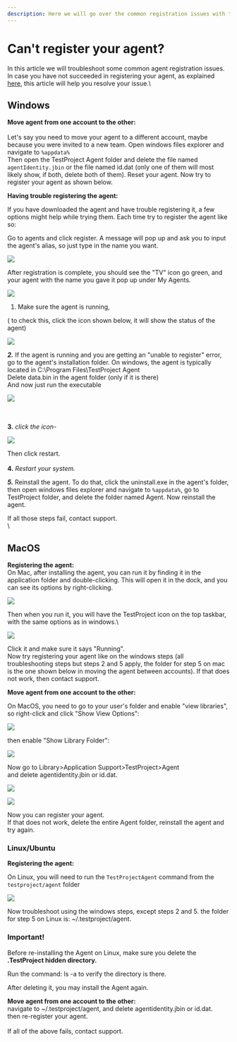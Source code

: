 ```yaml
---
description: Here we will go over the common registration issues with their solutions.
---
```


# Can't register your agent?

In this article we will troubleshoot some common agent registration issues.\
In case you have not succeeded in registering your agent, as explained [here](https://docs.testproject.io/getting-started/installation-and-setup), this article will help you resolve your issue.\


## Windows <a href="#windows" id="windows"></a>

**Move agent from one account to the other:**\
\
Let's say you need to move your agent to a different account, maybe because you were invited to a new team. Open windows files explorer and navigate to `%appdata%`\
Then open the TestProject Agent folder and delete the file named `agentIdentity.jbin` or the file named id.dat (only one of them will most likely show, if both, delete both of them). Reset your agent. Now try to register your agent as shown below.

**Having trouble registering the agent:**

If you have downloaded the agent and have trouble registering it, a few options might help while trying them. Each time try to register the agent like so:

Go to agents and click register. A message will pop up and ask you to input the agent's alias, so just type in the name you want.

![](<../../.gitbook/assets/image (471).png>)

After registration is complete, you should see the "TV" icon go green, and your agent with the name you gave it pop up under My Agents.

![](<../../.gitbook/assets/image (518).png>)

1. Make sure the agent is running,

( to check this, click the icon shown below, it will show the status of the agent)

![](<../../.gitbook/assets/image (543).png>)

_**2.**_ If the agent is running and you are getting an "unable to register" error, go to the agent's installation folder. On windows, the agent is typically located in C:\Program Files\TestProject Agent\
Delete data.bin in the agent folder (only if it is there)\
And now just run the executable&#x20;

![](<../../.gitbook/assets/image (458).png>)

\
\
**3.** _click the icon-_

![](<../../.gitbook/assets/image (506).png>)

Then click restart.\
\
**4.** _Restart your system._

&#x20;_**5.**_ Reinstall the agent. To do that, click the uninstall.exe in the agent's folder, then open windows files explorer and navigate to `%appdata%`, go to TestProject folder, and delete the folder named Agent. Now reinstall the agent.

If all those steps fail, contact support.\
\


## MacOS <a href="#macos" id="macos"></a>

**Registering the agent:**\
On Mac, after installing the agent, you can run it by finding it in the application folder and double-clicking. This will open it in the dock, and you can see its options by right-clicking.&#x20;

![](<../../.gitbook/assets/image (460).png>)

Then when you run it, you will have the TestProject icon on the top taskbar, with the same options as in windows.\


![](<../../.gitbook/assets/image (534).png>)

Click it and make sure it says "Running".\
Now try registering your agent like on the windows steps (all troubleshooting steps but steps 2 and 5 apply, the folder for step 5 on mac is the one shown below in moving the agent between accounts). If that does not work, then contact support.

**Move agent from one account to the other:**

On MacOS, you need to go to your user's folder and enable "view libraries", so right-click and click "Show View Options":

![](<../../.gitbook/assets/image (486) (1).png>)

then enable "Show Library Folder":

![](<../../.gitbook/assets/image (478).png>)

Now go to Library>Application Support>TestProject>Agent\
and delete agentidentity.jbin or id.dat.

![](<../../.gitbook/assets/image (509).png>)

![](<../../.gitbook/assets/image (463).png>)

Now you can register your agent.\
If that does not work, delete the entire Agent folder, reinstall the agent and try again.

### Linux/Ubuntu <a href="#linuxubuntu" id="linuxubuntu"></a>

**Registering the agent:**

On Linux, you will need to run the `TestProjectAgent` command from the `testproject/agent` folder

![](<../../.gitbook/assets/image (539).png>)

Now troubleshoot using the windows steps, except steps 2 and 5. the folder for step 5 on Linux is: \~/.testproject/agent.

### Important! <a href="#important" id="important"></a>

Before re-installing the Agent on Linux, make sure you delete the **.TestProject hidden directory.**

Run the command: ls -a to verify the directory is there.

After deleting it, you may install the Agent again.

**Move agent from one account to the other:**\
navigate to \~/.testproject/agent, and delete agentidentity.jbin or id.dat.\
then re-register your agent.\
\
If all of the above fails, contact support.
